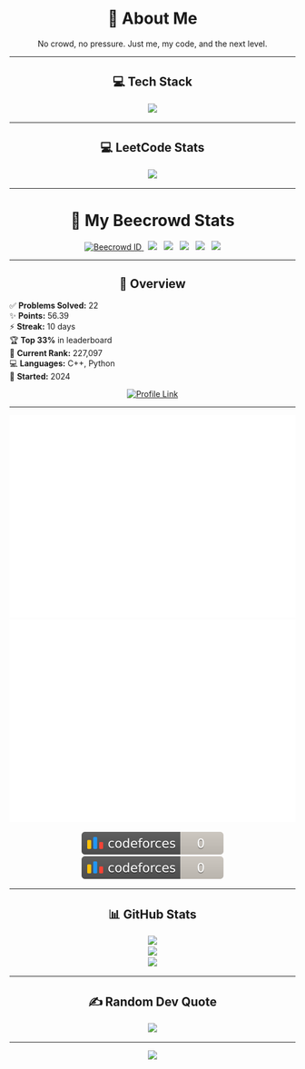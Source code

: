 <h1 align="center">💫 About Me</h1>

<p align="center">
No crowd, no pressure. Just me, my code, and the next level.
</p>

---

<h2 align="center">💻 Tech Stack</h2>

<p align="center">
  <img src="https://img.shields.io/badge/java-%23ED8B00.svg?style=for-the-badge&logo=openjdk&logoColor=white" />
</p>

---

<h2 align="center">💻 LeetCode Stats</h2>

<p align="center">
  <img src="https://leetcard.jacoblin.cool/AlgoPilot?theme=forest&font=Fira%20Code&ext=heatmap" />
</p>

---

<h1 align="center">🚀 My Beecrowd Stats</h1>

<p align="center">
  <a href="https://www.beecrowd.com.br/judge/en/profile/1153590">
    <img src="https://img.shields.io/badge/🪪_Beecrowd_ID-1153590-blueviolet?style=plastic&labelColor=2d2d2d" height="28" alt="Beecrowd ID" />
  </a>
  &nbsp;
  <img src="https://img.shields.io/badge/✅_Solved-22-success?style=plastic&labelColor=2d2d2d" height="28">
  &nbsp;
  <img src="https://img.shields.io/badge/✨_Points-56.39-yellow?style=plastic&labelColor=2d2d2d" height="28">
  &nbsp;
  <img src="https://img.shields.io/badge/⚡_Streak-10_days-orange?style=plastic&labelColor=2d2d2d" height="28">
  &nbsp;
  <img src="https://img.shields.io/badge/🏆_Top-33%25-cyan?style=plastic&labelColor=2d2d2d&color=00bcd4" height="28">
  &nbsp;
  <img src="https://img.shields.io/badge/🔰_Rank-227,097-green?style=plastic&labelColor=2d2d2d" height="28">
</p>

---

<h2 align="center">🧠 Overview</h2>


✅ <b>Problems Solved:</b> 22 <br>
✨ <b>Points:</b> 56.39 <br>
⚡ <b>Streak:</b> 10 days <br>
🏆 <b>Top 33%</b> in leaderboard <br>
🔰 <b>Current Rank:</b> 227,097 <br>
💻 <b>Languages:</b> C++, Python <br>
📅 <b>Started:</b> 2024

<p align="center">
  <a href="https://www.beecrowd.com.br/judge/en/profile/1153590">
    <img src="https://img.shields.io/badge/View%20My%20Profile-Click%20Here-green?style=plastic&labelColor=2d2d2d" alt="Profile Link">
  </a>
</p>

---

<p align="center">
  <img src="https://raw.githubusercontent.com/Algo-Pilot/friendly-waffle/main/output/light_card.svg#gh-dark-mode-only">
  <img src="https://raw.githubusercontent.com/Algo-Pilot/friendly-waffle/main/output/light_card.svg">
</p>

<p align="center">
  <img src="https://raw.githubusercontent.com/Algo-Pilot/friendly-waffle/main/output/max_rating.svg">
  <br>
  <img src="https://raw.githubusercontent.com/Algo-Pilot/friendly-waffle/main/output/rating.svg">
</p>

---

<h2 align="center">📊 GitHub Stats</h2>

<p align="center">
  <img src="https://github-readme-stats.vercel.app/api?username=Algo-Pilot&theme=dark&hide_border=false&include_all_commits=false&count_private=false" /><br/>
  <img src="https://nirzak-streak-stats.vercel.app/?user=Algo-Pilot&theme=dark&hide_border=false" /><br/>
  <img src="https://github-readme-stats.vercel.app/api/top-langs/?username=Algo-Pilot&theme=dark&hide_border=false&include_all_commits=false&count_private=false&layout=compact" />
</p>

---

<h2 align="center">✍️ Random Dev Quote</h2>

<p align="center">
  <img src="https://quotes-github-readme.vercel.app/api?type=horizontal&theme=radical" />
</p>

---

<p align="center">
  <a href="https://visitcount.itsvg.in">
    <img src="https://visitcount.itsvg.in/api?id=Algo-Pilot&icon=0&color=0" />
  </a>
</p>

<!-- Proudly created with GPRM ( https://gprm.itsvg.in ) -->
